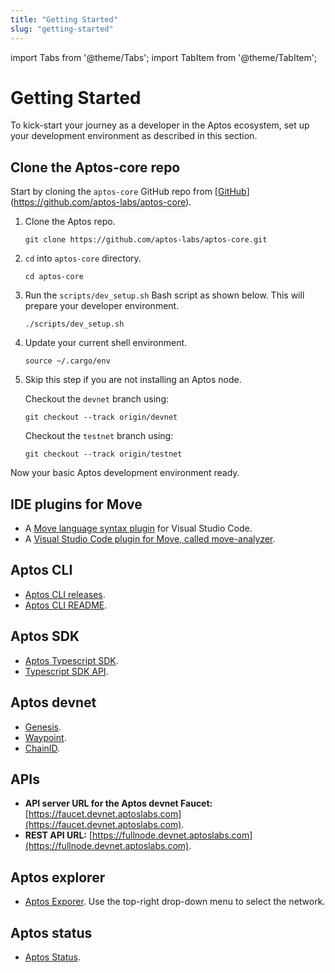 ```yaml
---
title: "Getting Started"
slug: "getting-started"
---
```


import Tabs from '@theme/Tabs';
import TabItem from '@theme/TabItem';

# Getting Started

To kick-start your journey as a developer in the Aptos ecosystem, set up your development environment as described in this section.

## Clone the Aptos-core repo

Start by cloning the `aptos-core` GitHub repo from [[GitHub](https://github.com/aptos-labs/aptos-core)](https://github.com/aptos-labs/aptos-core).

1. Clone the Aptos repo.

      ```
      git clone https://github.com/aptos-labs/aptos-core.git
      ```

2. `cd` into `aptos-core` directory.

    ```
    cd aptos-core
    ```

3. Run the `scripts/dev_setup.sh` Bash script as shown below. This will prepare your developer environment.

    ```
    ./scripts/dev_setup.sh
    ```

4. Update your current shell environment.

    ```
    source ~/.cargo/env
    ```
5. Skip this step if you are not installing an Aptos node.

    <Tabs>
    <TabItem value="devnet" label="Devnet" default>

    Checkout the `devnet` branch using:

    ```
    git checkout --track origin/devnet
    ```
    </TabItem>
    <TabItem value="testnet" label="Testnet" default>

    Checkout the `testnet` branch using:

    ```
    git checkout --track origin/testnet
    ```
    </TabItem>
    </Tabs>


Now your basic Aptos development environment ready.

## IDE plugins for Move

- A [Move language syntax plugin](https://marketplace.visualstudio.com/items?itemName=damirka.move-syntax) for Visual Studio Code.
- A [Visual Studio Code plugin for Move, called move-analyzer](https://marketplace.visualstudio.com/items?itemName=move.move-analyzer).

## Aptos CLI

- [Aptos CLI releases](https://github.com/aptos-labs/aptos-core/releases).
- [Aptos CLI README](https://github.com/aptos-labs/aptos-core/blob/main/crates/aptos/README.md).

## Aptos SDK

- [Aptos Typescript SDK](https://www.npmjs.com/package/aptos).
- [Typescript SDK API](https://aptos-labs.github.io/ts-sdk-doc/).

## Aptos devnet

- [Genesis](https://devnet.aptoslabs.com/genesis.blob).
- [Waypoint](https://devnet.aptoslabs.com/waypoint.txt).
- [ChainID](http://fullnode.devnet.aptoslabs.com/).

## APIs

- **API server URL for the Aptos devnet Faucet:** [https://faucet.devnet.aptoslabs.com](https://faucet.devnet.aptoslabs.com).
- **REST API URL:** [https://fullnode.devnet.aptoslabs.com](https://fullnode.devnet.aptoslabs.com).


## Aptos explorer

- [Aptos Exporer](https://explorer.devnet.aptos.dev/). Use the top-right drop-down menu to select the network.

## Aptos status

- [Aptos Status](https://community.aptoslabs.com/it1).



